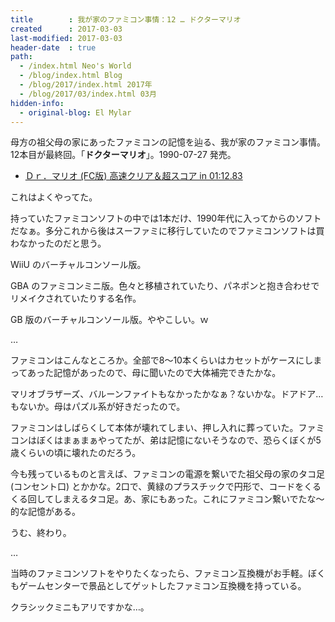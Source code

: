 ```yaml
---
title        : 我が家のファミコン事情：12 … ドクターマリオ
created      : 2017-03-03
last-modified: 2017-03-03
header-date  : true
path:
  - /index.html Neo's World
  - /blog/index.html Blog
  - /blog/2017/index.html 2017年
  - /blog/2017/03/index.html 03月
hidden-info:
  - original-blog: El Mylar
---
```


母方の祖父母の家にあったファミコンの記憶を辿る、我が家のファミコン事情。12本目が最終回。「__ドクターマリオ__」。1990-07-27 発売。

- [Ｄｒ．マリオ (FC版) 高速クリア＆超スコア in 01:12.83](https://youtube.com/watch?v=NQt3cFJhEtE)

これはよくやってた。

持っていたファミコンソフトの中では1本だけ、1990年代に入ってからのソフトだなぁ。多分これから後はスーファミに移行していたのでファミコンソフトは買わなかったのだと思う。

WiiU のバーチャルコンソール版。

GBA のファミコンミニ版。色々と移植されていたり、パネポンと抱き合わせでリメイクされていたりする名作。

GB 版のバーチャルコンソール版。ややこしい。ｗ

…

ファミコンはこんなところか。全部で8〜10本くらいはカセットがケースにしまってあった記憶があったので、母に聞いたので大体補完できたかな。

マリオブラザーズ、バルーンファイトもなかったかなぁ？ないかな。ドアドア…もないか。母はパズル系が好きだったので。

ファミコンはしばらくして本体が壊れてしまい、押し入れに葬っていた。ファミコンはぼくはまぁまぁやってたが、弟は記憶にないそうなので、恐らくぼくが5歳くらいの頃に壊れたのだろう。

今も残っているものと言えば、ファミコンの電源を繋いでた祖父母の家のタコ足 (コンセント口) とかかな。2口で、黄緑のプラスチックで円形で、コードをくるくる回してしまえるタコ足。あ、家にもあった。これにファミコン繋いでたな～的な記憶がある。

うむ、終わり。

…

当時のファミコンソフトをやりたくなったら、ファミコン互換機がお手軽。ぼくもゲームセンターで景品としてゲットしたファミコン互換機を持っている。

クラシックミニもアリですかな…。
